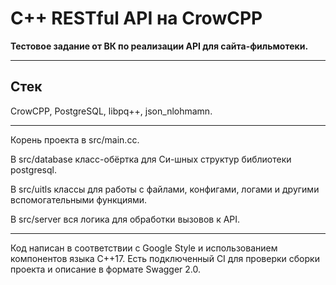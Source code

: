 # C++ RESTful API на CrowCPP

**Тестовое задание от ВК по реализации API для сайта-фильмотеки.**

---

## Стек
CrowCPP, PostgreSQL, libpq++, json_nlohmamn.

---

Корень проекта в src/main.cc.

В src/database класс-обёртка для Си-шных структур библиотеки postgresql. 

В src/uitls классы для работы с файлами, конфигами, логами и другими вспомогательными функциями.

В src/server вся логика для обработки вызовов к API.

---

Код написан в соответствии с Google Style и использованием компонентов языка C++17. Есть подключенный CI для проверки сборки проекта и описание в формате Swagger 2.0.
